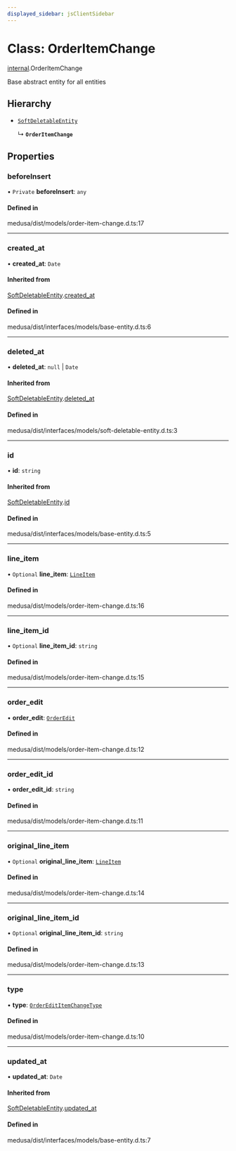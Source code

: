 ```yaml
---
displayed_sidebar: jsClientSidebar
---
```


# Class: OrderItemChange

[internal](../modules/internal.md).OrderItemChange

Base abstract entity for all entities

## Hierarchy

- [`SoftDeletableEntity`](internal.SoftDeletableEntity.md)

  ↳ **`OrderItemChange`**

## Properties

### beforeInsert

• `Private` **beforeInsert**: `any`

#### Defined in

medusa/dist/models/order-item-change.d.ts:17

___

### created\_at

• **created\_at**: `Date`

#### Inherited from

[SoftDeletableEntity](internal.SoftDeletableEntity.md).[created_at](internal.SoftDeletableEntity.md#created_at)

#### Defined in

medusa/dist/interfaces/models/base-entity.d.ts:6

___

### deleted\_at

• **deleted\_at**: ``null`` \| `Date`

#### Inherited from

[SoftDeletableEntity](internal.SoftDeletableEntity.md).[deleted_at](internal.SoftDeletableEntity.md#deleted_at)

#### Defined in

medusa/dist/interfaces/models/soft-deletable-entity.d.ts:3

___

### id

• **id**: `string`

#### Inherited from

[SoftDeletableEntity](internal.SoftDeletableEntity.md).[id](internal.SoftDeletableEntity.md#id)

#### Defined in

medusa/dist/interfaces/models/base-entity.d.ts:5

___

### line\_item

• `Optional` **line\_item**: [`LineItem`](internal.LineItem.md)

#### Defined in

medusa/dist/models/order-item-change.d.ts:16

___

### line\_item\_id

• `Optional` **line\_item\_id**: `string`

#### Defined in

medusa/dist/models/order-item-change.d.ts:15

___

### order\_edit

• **order\_edit**: [`OrderEdit`](internal.OrderEdit.md)

#### Defined in

medusa/dist/models/order-item-change.d.ts:12

___

### order\_edit\_id

• **order\_edit\_id**: `string`

#### Defined in

medusa/dist/models/order-item-change.d.ts:11

___

### original\_line\_item

• `Optional` **original\_line\_item**: [`LineItem`](internal.LineItem.md)

#### Defined in

medusa/dist/models/order-item-change.d.ts:14

___

### original\_line\_item\_id

• `Optional` **original\_line\_item\_id**: `string`

#### Defined in

medusa/dist/models/order-item-change.d.ts:13

___

### type

• **type**: [`OrderEditItemChangeType`](../enums/internal.OrderEditItemChangeType.md)

#### Defined in

medusa/dist/models/order-item-change.d.ts:10

___

### updated\_at

• **updated\_at**: `Date`

#### Inherited from

[SoftDeletableEntity](internal.SoftDeletableEntity.md).[updated_at](internal.SoftDeletableEntity.md#updated_at)

#### Defined in

medusa/dist/interfaces/models/base-entity.d.ts:7
